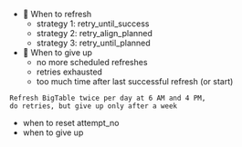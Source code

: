 - 🔁 When to refresh
    - strategy 1: retry_until_success
    - strategy 2: retry_align_planned
    - strategy 3: retry_until_planned
- 🛑 When to give up
    - no more scheduled refreshes
    - retries exhausted
    - too much time after last successful refresh (or start)

```text
Refresh BigTable twice per day at 6 AM and 4 PM,
do retries, but give up only after a week
```

- when to reset attempt_no
- when to give up
